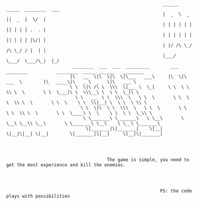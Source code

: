                                                                ______ _____  ________  ___
                                                               |  _  \  _  ||  _  |  \/  |
                                                               | | | | | | || | | | .  . |
                                                               | | | | | | || | | | |\/| |
                                                               | |/ /\ \_/ /\ \_/ / |  | |
                                                               |___/  \___/  \___/\_|  |_/               
                             ________  ___  ___  _________        ___  ________           ________  _____ ______   ________                         
                            |\   __  \|\  \|\  \|\___   ___\     |\  \|\   ___  \        |\   ____\|\   _ \  _   \|\   ___ \                                                        
                            \ \  \|\ /\ \  \\\  \|___ \  \_|     \ \  \ \  \\ \  \       \ \  \___|\ \  \\\__\ \  \ \  \_|\ \                                                             
                              \ \   __  \ \  \\\  \   \ \  \       \ \  \ \  \\ \  \       \ \  \    \ \  \\|__| \  \ \  \ \\ \                                          
                                \ \  \|\  \ \  \\\  \   \ \  \       \ \  \ \  \\ \  \       \ \  \____\ \  \    \ \  \ \  \_\\ \                                                   
                                 \ \_______\ \_______\   \ \__\       \ \__\ \__\\ \__\       \ \_______\ \__\    \ \__\ \_______\                                
                                  \|_______|\|_______|    \|__|        \|__|\|__| \|__|        \|_______|\|__|     \|__|\|_______|                              
                                                                                                    
                                                                                                    
                                                                                                    

                                          The game is simple, you need to get the most experience and kill the enemies.
          
          
          
          
                                                              PS: the code plays with possibilities

